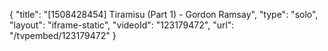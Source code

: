 {
    "title": "[1508428454] Tiramisu (Part 1) - Gordon Ramsay",
    "type": "solo",
    "layout": "iframe-static",
    "videoId": "123179472",
    "url": "\/tvpembed\/123179472"
}